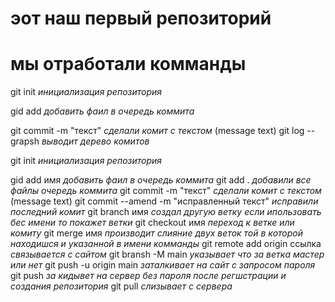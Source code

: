 # эот наш первый репозиторий
# мы отработали комманды

git init *инициализация репозитория*

gid add *добавить фаил в очередь коммита*

git commit -m "текст" *сделали комит с текстом* (message text)
git log --grapsh *выводит дерево комитов*

git init *инициализация репозитория*

gid add имя *добавить фаил в очередь коммита*
git add .   *добавили все файлы  очередь коммита*
git commit -m "текст" *сделали комит с текстом* (message text)
 git commit --amend -m  "исправленный текст" *исправили последний комит*
 git branch имя *создал другую ветку если ипользовать бес имени  то покажет ветки*
  git checkout имя *переход к ветке или комиту*
  git merge имя *производит слияние двух веток  той в которой находишся и указанной в имени комманды*
  git remote add origin ссылка *связывается с сайтом*
  git bransh -M main *указывает что за ветка мастер или нет*
  git push -u origin main *заталкивает на сайт с запросом пароля*
git push  *за кидывет на сервер без пароля после регшстрации и создания репозитория*
git pull *слизывает с сервера*
